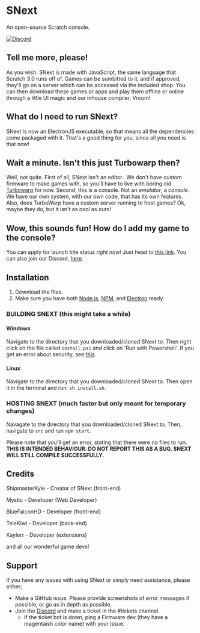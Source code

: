 
# SNext

An open-source Scratch console.

[![Discord](https://img.shields.io/discord/839159549260333117?label=SNext&logo=SNext&style=plastic)](https://discord.gg/XU4zK5jjMc)

## Tell me more, please!

As you wish. SNext is made with JavaScript, the same language that Scratch 3.0 runs off of. Games can be sumbitted to it, and if approved, they'll go on a server which can be accessed via the included shop. You can then download these games or apps and play them offline or online through a little UI magic and our inhouse compiler, Vroom!

## What do I need to run SNext?

SNext is now an ElectronJS executable, so that means all the dependencies come packaged with it. That's a good thing for you, since all you need is that now!

## Wait a minute. Isn't this just Turbowarp then?

Well, not quite. First of all, SNext isn't an editor.. We don't have custom firmware to make games with, so you'll have to live with boring old [Turbowarp](https://turbowarp.org) for now. Second, this is a console. Not an *emulator*, a *console*. We have our own system, with our own code, that has its own features. Also, does TurboWarp have a custom server running to host games? Ok, maybe they do, but it isn't as cool as ours!

## Wow, this sounds fun! How do I add my game to the console?

You can apply for launch title status *right now!* Just head to [this link](https://forms.gle/Rbt1ELbr8HPgEh2q9). You can also join our Discord, [here](https://discord.gg/mqGKmRw9MY).

## Installation

1. Download the files.
2. Make sure you have both [Node.js](https://nodejs.org/en/download/), [NPM](https://docs.npmjs.com/downloading-and-installing-node-js-and-npm), and [Electron](https://www.electronjs.org/docs/latest/tutorial/quick-start) ready.

### BUILDING SNEXT (this might take a while)

#### Windows

  Navigate to the directory that you downloaded/cloned SNext to. Then right click on the file called `install.ps1` and click on 'Run with Powershell'. If you get an error about security, see [this](https://www.danielengberg.com/powershell-check-execution-policy/).
  
#### Linux

  Navigate to the directory that you downloaded/cloned SNext to. Then open it in the terminal and run: `sh install.sh`.

   
### HOSTING SNEXT (much faster but only meant for temporary changes)

Navagate to the directory that you downloaded/cloned SNext to. Then, navigate to `src` and run `npm start`.

Please note that you'll get an error, stating that there were no files to run. **THIS IS INTENDED BEHAVIOUR. DO NOT REPORT THIS AS A BUG. SNEXT  WILL STILL COMPILE SUCCESSFULLY.**

## Credits

ShipmasterKyle - Creator of SNext (front-end)

Mystic - Developer (Web Developer)

BlueFalconHD - Developer (front-end)

TeleKiwi - Developer (back-end)

Kaylerr - Developer (extensions)

and all our wonderful game devs!

## Support

If you have any issues with using SNext or simply need assistance, please either;

- Make a GitHub issue. Please provide screenshots of error messages if possible, or go as in depth as possible.
- Join the [Discord](https://discord.gg/mqGKmRw9MY) and make a ticket in the #tickets channel.
  - If the ticket bot is down, ping a Firmware dev (they have a magentaish color name) with your issue.
